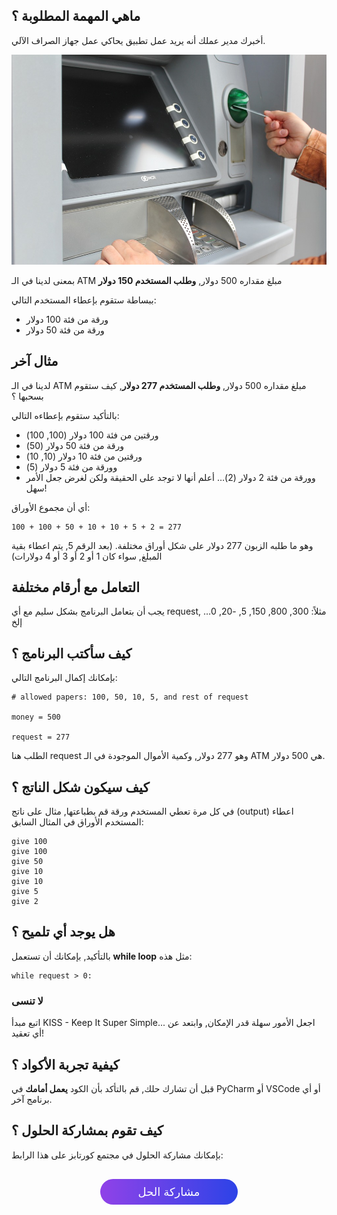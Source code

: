 ## ماهي المهمة المطلوبة ؟

أخبرك مدير عملك أنه يريد عمل تطبيق يحاكي عمل جهاز الصراف الآلي.

![ATM](./assets/atm.jpg)

بمعنى لدينا في الـ ATM مبلغ مقداره 500 دولار, **وطلب المستخدم 150 دولار**

ببساطة ستقوم بإعطاء المستخدم التالي:

* ورقة من فئة 100 دولار
* ورقة من فئة 50 دولار


## مثال آخر

لدينا في الـ ATM مبلغ مقداره 500 دولار, **وطلب المستخدم 277 دولار**, كيف ستقوم بسحبها ؟

بالتأكيد ستقوم بإعطاءه التالي:

* ورقتين من فئة 100 دولار (100, 100)
* ورقة من فئة 50 دولار (50)
* ورقتين من فئة 10 دولار (10, 10)
* وورقة من فئة 5 دولار (5)
* وورقة من فئة 2 دولار (2)… أعلم أنها لا توجد على الحقيقة ولكن لغرض جعل الأمر سهل!

أي أن مجموع الأوراق:

```
100 + 100 + 50 + 10 + 10 + 5 + 2 = 277
```

وهو ما طلبه الزبون 277 دولار على شكل أوراق مختلفة.
(بعد الرقم 5, يتم اعطاء بقية المبلغ, سواء كان 1 أو 2 أو 3 أو 4 دولارات)

## التعامل مع أرقام مختلفة

يجب أن بتعامل البرنامج بشكل سليم مع أي request, مثلاً: 300, 800, 150, 5, -20, 0… إلخ

## كيف سأكتب البرنامج ؟

بإمكانك إكمال البرنامج التالي:

```
# allowed papers: 100, 50, 10, 5, and rest of request

money = 500

request = 277
```

الطلب هنا request وهو 277 دولار, وكمية الأموال الموجودة في الـ ATM هي 500 دولار.

## كيف سيكون شكل الناتج ؟

في كل مرة تعطي المستخدم ورقة قم بطباعتها, مثال على ناتج (output) اعطاء المستخدم الأوراق في المثال السابق:

```
give 100
give 100
give 50
give 10
give 10
give 5
give 2
```

## هل يوجد أي تلميح ؟

بالتأكيد, بإمكانك أن تستعمل **while loop** مثل هذه:

```
while request > 0:
``` 

### لا تنسى

اتبع مبدأ KISS - Keep It Super Simple... اجعل الأمور سهلة قدر الإمكان, وابتعد عن أي تعقيد!

## كيفية تجربة الأكواد ؟

قبل أن تشارك حلك, قم بالتأكد بأن الكود **يعمل أمامك** في PyCharm أو VSCode أو أي برنامج آخر.

## كيف تقوم بمشاركة الحلول ؟

بإمكانك مشاركة الحلول في مجتمع كورتابز على هذا الرابط:

<a href="https://forums.coretabs.net/t/مشاركة-حلول-معالجة-العديد-من-المتقدمين-على-المنح-scholarships/897" style="display: block; width: 200px; background-color: #5355e8; background-image:linear-gradient(to left, #2d43e7, #9042e8); color:#fff; padding: 10px; margin: 30px auto; border-radius:100px; text-decoration: none; font-size: 18px; text-align: center;">مشاركة الحل</a>